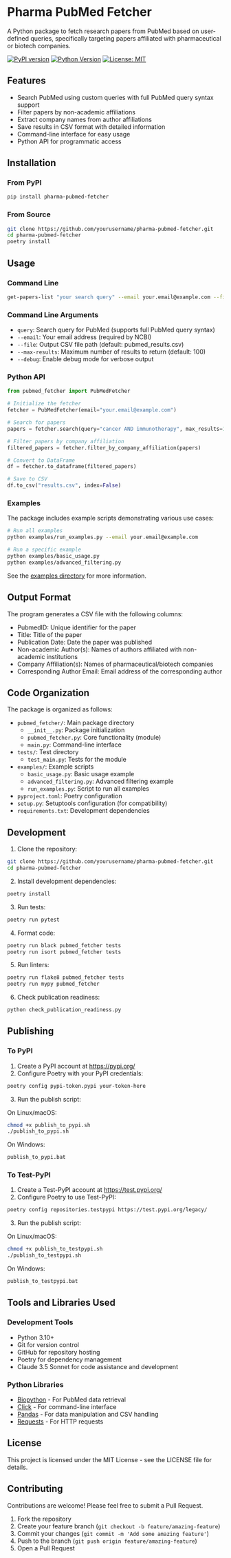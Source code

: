 # Pharma PubMed Fetcher

A Python package to fetch research papers from PubMed based on user-defined queries, specifically targeting papers affiliated with pharmaceutical or biotech companies.

[![PyPI version](https://badge.fury.io/py/pharma-pubmed-fetcher.svg)](https://badge.fury.io/py/pharma-pubmed-fetcher)
[![Python Version](https://img.shields.io/pypi/pyversions/pharma-pubmed-fetcher.svg)](https://pypi.org/project/pharma-pubmed-fetcher/)
[![License: MIT](https://img.shields.io/badge/License-MIT-yellow.svg)](https://opensource.org/licenses/MIT)

## Features

- Search PubMed using custom queries with full PubMed query syntax support
- Filter papers by non-academic affiliations
- Extract company names from author affiliations
- Save results in CSV format with detailed information
- Command-line interface for easy usage
- Python API for programmatic access

## Installation

### From PyPI

```bash
pip install pharma-pubmed-fetcher
```

### From Source

```bash
git clone https://github.com/yourusername/pharma-pubmed-fetcher.git
cd pharma-pubmed-fetcher
poetry install
```

## Usage

### Command Line

```bash
get-papers-list "your search query" --email your.email@example.com --file output.csv
```

### Command Line Arguments

- `query`: Search query for PubMed (supports full PubMed query syntax)
- `--email`: Your email address (required by NCBI)
- `--file`: Output CSV file path (default: pubmed_results.csv)
- `--max-results`: Maximum number of results to return (default: 100)
- `--debug`: Enable debug mode for verbose output

### Python API

```python
from pubmed_fetcher import PubMedFetcher

# Initialize the fetcher
fetcher = PubMedFetcher(email="your.email@example.com")

# Search for papers
papers = fetcher.search(query="cancer AND immunotherapy", max_results=10)

# Filter papers by company affiliation
filtered_papers = fetcher.filter_by_company_affiliation(papers)

# Convert to DataFrame
df = fetcher.to_dataframe(filtered_papers)

# Save to CSV
df.to_csv("results.csv", index=False)
```

### Examples

The package includes example scripts demonstrating various use cases:

```bash
# Run all examples
python examples/run_examples.py --email your.email@example.com

# Run a specific example
python examples/basic_usage.py
python examples/advanced_filtering.py
```

See the [examples directory](examples/README.md) for more information.

## Output Format

The program generates a CSV file with the following columns:

- PubmedID: Unique identifier for the paper
- Title: Title of the paper
- Publication Date: Date the paper was published
- Non-academic Author(s): Names of authors affiliated with non-academic institutions
- Company Affiliation(s): Names of pharmaceutical/biotech companies
- Corresponding Author Email: Email address of the corresponding author

## Code Organization

The package is organized as follows:

- `pubmed_fetcher/`: Main package directory
  - `__init__.py`: Package initialization
  - `pubmed_fetcher.py`: Core functionality (module)
  - `main.py`: Command-line interface
- `tests/`: Test directory
  - `test_main.py`: Tests for the module
- `examples/`: Example scripts
  - `basic_usage.py`: Basic usage example
  - `advanced_filtering.py`: Advanced filtering example
  - `run_examples.py`: Script to run all examples
- `pyproject.toml`: Poetry configuration
- `setup.py`: Setuptools configuration (for compatibility)
- `requirements.txt`: Development dependencies

## Development

1. Clone the repository:

```bash
git clone https://github.com/yourusername/pharma-pubmed-fetcher.git
cd pharma-pubmed-fetcher
```

2. Install development dependencies:

```bash
poetry install
```

3. Run tests:

```bash
poetry run pytest
```

4. Format code:

```bash
poetry run black pubmed_fetcher tests
poetry run isort pubmed_fetcher tests
```

5. Run linters:

```bash
poetry run flake8 pubmed_fetcher tests
poetry run mypy pubmed_fetcher
```

6. Check publication readiness:

```bash
python check_publication_readiness.py
```

## Publishing

### To PyPI

1. Create a PyPI account at https://pypi.org/
2. Configure Poetry with your PyPI credentials:

```bash
poetry config pypi-token.pypi your-token-here
```

3. Run the publish script:

On Linux/macOS:
```bash
chmod +x publish_to_pypi.sh
./publish_to_pypi.sh
```

On Windows:
```bash
publish_to_pypi.bat
```

### To Test-PyPI

1. Create a Test-PyPI account at https://test.pypi.org/
2. Configure Poetry to use Test-PyPI:

```bash
poetry config repositories.testpypi https://test.pypi.org/legacy/
```

3. Run the publish script:

On Linux/macOS:
```bash
chmod +x publish_to_testpypi.sh
./publish_to_testpypi.sh
```

On Windows:
```bash
publish_to_testpypi.bat
```

## Tools and Libraries Used

### Development Tools

- Python 3.10+
- Git for version control
- GitHub for repository hosting
- Poetry for dependency management
- Claude 3.5 Sonnet for code assistance and development

### Python Libraries

- [Biopython](https://biopython.org/) - For PubMed data retrieval
- [Click](https://click.palletsprojects.com/) - For command-line interface
- [Pandas](https://pandas.pydata.org/) - For data manipulation and CSV handling
- [Requests](https://requests.readthedocs.io/) - For HTTP requests

## License

This project is licensed under the MIT License - see the LICENSE file for details.

## Contributing

Contributions are welcome! Please feel free to submit a Pull Request.

1. Fork the repository
2. Create your feature branch (`git checkout -b feature/amazing-feature`)
3. Commit your changes (`git commit -m 'Add some amazing feature'`)
4. Push to the branch (`git push origin feature/amazing-feature`)
5. Open a Pull Request
